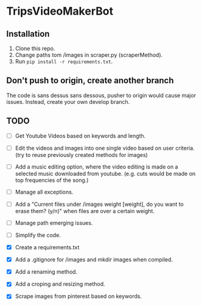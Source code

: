 # TripsVideoMakerBot

## Installation

1. Clone this repo.
2. Change paths tom /images in scraper.py (scraperMethod).
3. Run ``pip install -r requirements.txt``.

## Don't push to origin, create another branch

The code is sans dessus sans dessous, pusher to origin would cause major
issues. Instead, create your own develop branch.

## TODO

- [ ] Get Youtube Videos based on keywords and length.
- [ ] Edit the videos and images into one single video based on user criteria.
  (try to reuse previously created methods for images)
- [ ] Add a music editing option, where the video editing is made on a selected
  music downloaded from youtube. (e.g. cuts would be made on top frequencies of
the song.)
- [ ] Manage all exceptions.
- [ ] Add a "Current files under /images weight [weight], do you want to erase
  them? (y/n)" when files are over a certain weight.
- [ ] Manage path emerging issues.
- [ ] Simplify the code.
- [x] Create a requirements.txt
- [x] Add a .gitignore for /images and mkdir images when compiled.
- [x] Add a renaming method.
- [x] Add a croping and resizing method.
- [x] Scrape images from pinterest based on keywords.
  
 
